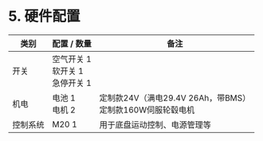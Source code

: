 ﻿# 5.	硬件配置

| 类别   | 配置 / 数量                            | 备注                        |
|------|------------------------------------|---------------------------|
| 开关   | 空气开关  1<br>软开关     1<br>急停开关  1    |                   
| 机电   | 电池         1<br>电机         2       | 定制款24V（满电29.4V 26Ah，带BMS）<br>定制款160W伺服轮毂电机     |
| 控制系统 | M20        1                       | 用于底盘运动控制、电源管理等  